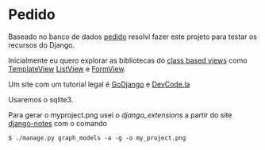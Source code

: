 # Pedido

Baseado no banco de dados [pedido][1] resolvi fazer este projeto para testar os recursos do Django.

Inicialmente eu quero explorar as bibliotecas do [class based views][2] como [TemplateView][3] [ListView][4] e [FormView][5].

Um site com um tutorial legal é [GoDjango][6] e [DevCode.la][7]

Usaremos o sqlite3.

Para gerar o myproject.png usei o *django_extensions* a partir do site [django-notes][8] com o comando

	$ ./manage.py graph_models -a -g -o my_project.png

[1]: https://github.com/rg3915/banco_de_dados/tree/master/pedido
[2]: https://docs.djangoproject.com/en/dev/ref/class-based-views/
[3]: https://docs.djangoproject.com/en/dev/ref/class-based-views/base/#templateview
[4]: https://docs.djangoproject.com/en/dev/ref/class-based-views/generic-display/#listview
[5]: https://docs.djangoproject.com/en/dev/ref/class-based-views/generic-editing/#formview
[6]: https://godjango.com/
[7]: http://devcode.la/django/videos/
[8]: http://django-notes.blogspot.com.br/2012/07/vizualization.html